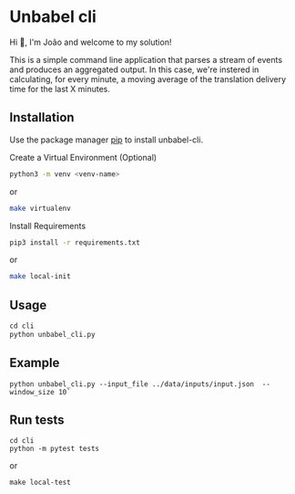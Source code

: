 # Unbabel cli
Hi 👋, I'm João and welcome to my solution! 

This is a simple command line application that parses a stream of events and produces an aggregated output. In this case, we're instered in calculating, for every minute, a moving average of the translation delivery time for the last X minutes.

## Installation

Use the package manager [pip](https://pip.pypa.io/en/stable/) to install unbabel-cli.

Create a Virtual Environment (Optional)

```bash
python3 -m venv <venv-name>
```
or
```bash
make virtualenv
```

Install Requirements

```bash
pip3 install -r requirements.txt
```
or
```bash
make local-init
```

## Usage

```python
cd cli
python unbabel_cli.py
```

## Example
```
python unbabel_cli.py --input_file ../data/inputs/input.json  --window_size 10`
```

## Run tests
```
cd cli
python -m pytest tests
```

or
```
make local-test
```
